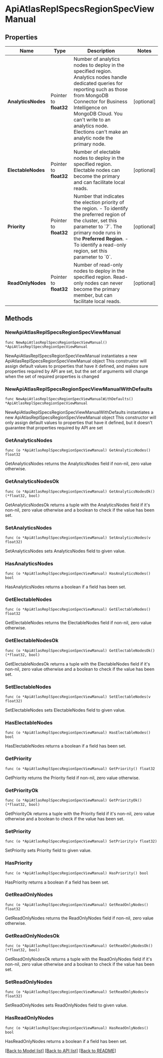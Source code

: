 # ApiAtlasReplSpecsRegionSpecViewManual

## Properties

Name | Type | Description | Notes
------------ | ------------- | ------------- | -------------
**AnalyticsNodes** | Pointer to **float32** | Number of analytics nodes to deploy in the specified region. Analytics nodes handle dedicated queries for reporting such as those from MongoDB Connector for Business Intelligence on MongoDB Cloud. You can&#39;t write to an analytics node. Elections can&#39;t make an analytic node the primary node. | [optional] 
**ElectableNodes** | Pointer to **float32** | Number of electable nodes to deploy in the specified region. Electable nodes can become the primary and can facilitate local reads. | [optional] 
**Priority** | Pointer to **float32** | Number that indicates the election priority of the region. - To identify the preferred region of the cluster, set this parameter to &#x60;7&#x60;.   The primary node runs in the **Preferred Region**. - To identify a read-only region, set this parameter to &#x60;0&#x60;. | [optional] 
**ReadOnlyNodes** | Pointer to **float32** | Number of read-only nodes to deploy in the specified region. Read-only nodes can never become the primary member, but can facilitate local reads. | [optional] 

## Methods

### NewApiAtlasReplSpecsRegionSpecViewManual

`func NewApiAtlasReplSpecsRegionSpecViewManual() *ApiAtlasReplSpecsRegionSpecViewManual`

NewApiAtlasReplSpecsRegionSpecViewManual instantiates a new ApiAtlasReplSpecsRegionSpecViewManual object
This constructor will assign default values to properties that have it defined,
and makes sure properties required by API are set, but the set of arguments
will change when the set of required properties is changed

### NewApiAtlasReplSpecsRegionSpecViewManualWithDefaults

`func NewApiAtlasReplSpecsRegionSpecViewManualWithDefaults() *ApiAtlasReplSpecsRegionSpecViewManual`

NewApiAtlasReplSpecsRegionSpecViewManualWithDefaults instantiates a new ApiAtlasReplSpecsRegionSpecViewManual object
This constructor will only assign default values to properties that have it defined,
but it doesn't guarantee that properties required by API are set

### GetAnalyticsNodes

`func (o *ApiAtlasReplSpecsRegionSpecViewManual) GetAnalyticsNodes() float32`

GetAnalyticsNodes returns the AnalyticsNodes field if non-nil, zero value otherwise.

### GetAnalyticsNodesOk

`func (o *ApiAtlasReplSpecsRegionSpecViewManual) GetAnalyticsNodesOk() (*float32, bool)`

GetAnalyticsNodesOk returns a tuple with the AnalyticsNodes field if it's non-nil, zero value otherwise
and a boolean to check if the value has been set.

### SetAnalyticsNodes

`func (o *ApiAtlasReplSpecsRegionSpecViewManual) SetAnalyticsNodes(v float32)`

SetAnalyticsNodes sets AnalyticsNodes field to given value.

### HasAnalyticsNodes

`func (o *ApiAtlasReplSpecsRegionSpecViewManual) HasAnalyticsNodes() bool`

HasAnalyticsNodes returns a boolean if a field has been set.

### GetElectableNodes

`func (o *ApiAtlasReplSpecsRegionSpecViewManual) GetElectableNodes() float32`

GetElectableNodes returns the ElectableNodes field if non-nil, zero value otherwise.

### GetElectableNodesOk

`func (o *ApiAtlasReplSpecsRegionSpecViewManual) GetElectableNodesOk() (*float32, bool)`

GetElectableNodesOk returns a tuple with the ElectableNodes field if it's non-nil, zero value otherwise
and a boolean to check if the value has been set.

### SetElectableNodes

`func (o *ApiAtlasReplSpecsRegionSpecViewManual) SetElectableNodes(v float32)`

SetElectableNodes sets ElectableNodes field to given value.

### HasElectableNodes

`func (o *ApiAtlasReplSpecsRegionSpecViewManual) HasElectableNodes() bool`

HasElectableNodes returns a boolean if a field has been set.

### GetPriority

`func (o *ApiAtlasReplSpecsRegionSpecViewManual) GetPriority() float32`

GetPriority returns the Priority field if non-nil, zero value otherwise.

### GetPriorityOk

`func (o *ApiAtlasReplSpecsRegionSpecViewManual) GetPriorityOk() (*float32, bool)`

GetPriorityOk returns a tuple with the Priority field if it's non-nil, zero value otherwise
and a boolean to check if the value has been set.

### SetPriority

`func (o *ApiAtlasReplSpecsRegionSpecViewManual) SetPriority(v float32)`

SetPriority sets Priority field to given value.

### HasPriority

`func (o *ApiAtlasReplSpecsRegionSpecViewManual) HasPriority() bool`

HasPriority returns a boolean if a field has been set.

### GetReadOnlyNodes

`func (o *ApiAtlasReplSpecsRegionSpecViewManual) GetReadOnlyNodes() float32`

GetReadOnlyNodes returns the ReadOnlyNodes field if non-nil, zero value otherwise.

### GetReadOnlyNodesOk

`func (o *ApiAtlasReplSpecsRegionSpecViewManual) GetReadOnlyNodesOk() (*float32, bool)`

GetReadOnlyNodesOk returns a tuple with the ReadOnlyNodes field if it's non-nil, zero value otherwise
and a boolean to check if the value has been set.

### SetReadOnlyNodes

`func (o *ApiAtlasReplSpecsRegionSpecViewManual) SetReadOnlyNodes(v float32)`

SetReadOnlyNodes sets ReadOnlyNodes field to given value.

### HasReadOnlyNodes

`func (o *ApiAtlasReplSpecsRegionSpecViewManual) HasReadOnlyNodes() bool`

HasReadOnlyNodes returns a boolean if a field has been set.


[[Back to Model list]](../README.md#documentation-for-models) [[Back to API list]](../README.md#documentation-for-api-endpoints) [[Back to README]](../README.md)


